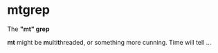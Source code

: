 # mtgrep

The **"mt" grep**

**mt** might be **m**ulti**t**hreaded, or something more cunning. Time will tell ...
